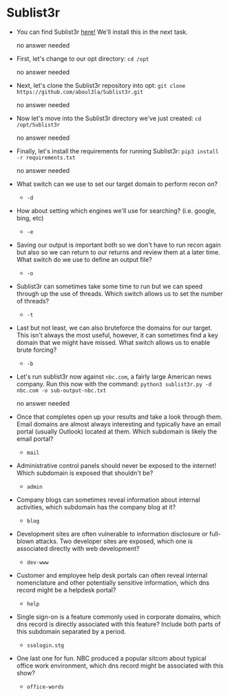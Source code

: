 # Sublist3r

- You can find Sublist3r [here!](https://github.com/aboul3la/Sublist3r) We'll install this in the next task.

	no answer needed

- First, let's change to our opt directory: `cd /opt`

	no answer needed

- Next, let's clone the Sublist3r repository into opt: `git clone https://github.com/aboul3la/Sublist3r.git`

	no answer needed

- Now let's move into the Sublist3r directory we've just created: `cd /opt/Sublist3r`

	no answer needed

- Finally, let's install the requirements for running Sublist3r: `pip3 install -r requirements.txt`

	no answer needed

- What switch can we use to set our target domain to perform recon on?

	- `-d`

- How about setting which engines we'll use for searching? (i.e. google, bing, etc)

	- `-e`

- Saving our output is important both so we don't have to run recon again but also so we can return to our returns and review them at a later time. What switch do we use to define an output file?

	- `-o`

- Sublist3r can sometimes take some time to run but we can speed through up the use of threads. Which switch allows us to set the number of threads?

	- `-t`

- Last but not least, we can also bruteforce the domains for our target. This isn't always the most useful, however, it can sometimes find a key domain that we might have missed. What switch allows us to enable brute forcing?

	- `-b`

- Let's run sublist3r now against `nbc.com`, a fairly large American news company. Run this now with the command: `python3 sublist3r.py -d nbc.com -o sub-output-nbc.txt`

	no answer needed

- Once that completes open up your results and take a look through them. Email domains are almost always interesting and typically have an email portal (usually Outlook) located at them. Which subdomain is likely the email portal?

	- `mail`

- Administrative control panels should never be exposed to the internet! Which subdomain is exposed that shouldn't be?

	- `admin`

- Company blogs can sometimes reveal information about internal activities, which subdomain has the company blog at it?

	- `blog`

- Development sites are often vulnerable to information disclosure or full-blown attacks. Two developer sites are exposed, which one is associated directly with web development?

	- `dev-www`

- Customer and employee help desk portals can often reveal internal nomenclature and other potentially sensitive information, which dns record might be a helpdesk portal?

	- `help`

- Single sign-on is a feature commonly used in corporate domains, which dns record is directly associated with this feature? Include both parts of this subdomain separated by a period.

	- `ssologin.stg`

- One last one for fun. NBC produced a popular sitcom about typical office work environment, which dns record might be associated with this show?

	- `office-words`


 
